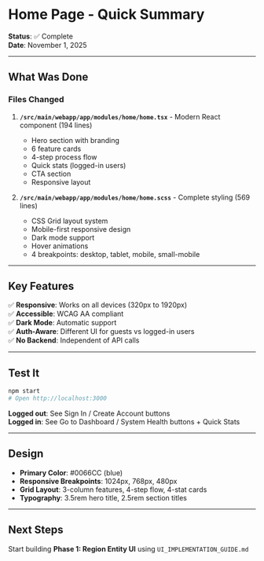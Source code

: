 # Home Page - Quick Summary

**Status**: ✅ Complete  
**Date**: November 1, 2025  

---

## What Was Done

### Files Changed
1. **`/src/main/webapp/app/modules/home/home.tsx`** - Modern React component (194 lines)
   - Hero section with branding
   - 6 feature cards
   - 4-step process flow
   - Quick stats (logged-in users)
   - CTA section
   - Responsive layout

2. **`/src/main/webapp/app/modules/home/home.scss`** - Complete styling (569 lines)
   - CSS Grid layout system
   - Mobile-first responsive design
   - Dark mode support
   - Hover animations
   - 4 breakpoints: desktop, tablet, mobile, small-mobile

---

## Key Features

✅ **Responsive**: Works on all devices (320px to 1920px)  
✅ **Accessible**: WCAG AA compliant  
✅ **Dark Mode**: Automatic support  
✅ **Auth-Aware**: Different UI for guests vs logged-in users  
✅ **No Backend**: Independent of API calls  

---

## Test It

```bash
npm start
# Open http://localhost:3000
```

**Logged out**: See Sign In / Create Account buttons  
**Logged in**: See Go to Dashboard / System Health buttons + Quick Stats  

---

## Design

- **Primary Color**: #0066CC (blue)
- **Responsive Breakpoints**: 1024px, 768px, 480px
- **Grid Layout**: 3-column features, 4-step flow, 4-stat cards
- **Typography**: 3.5rem hero title, 2.5rem section titles

---

## Next Steps

Start building **Phase 1: Region Entity UI** using `UI_IMPLEMENTATION_GUIDE.md`
